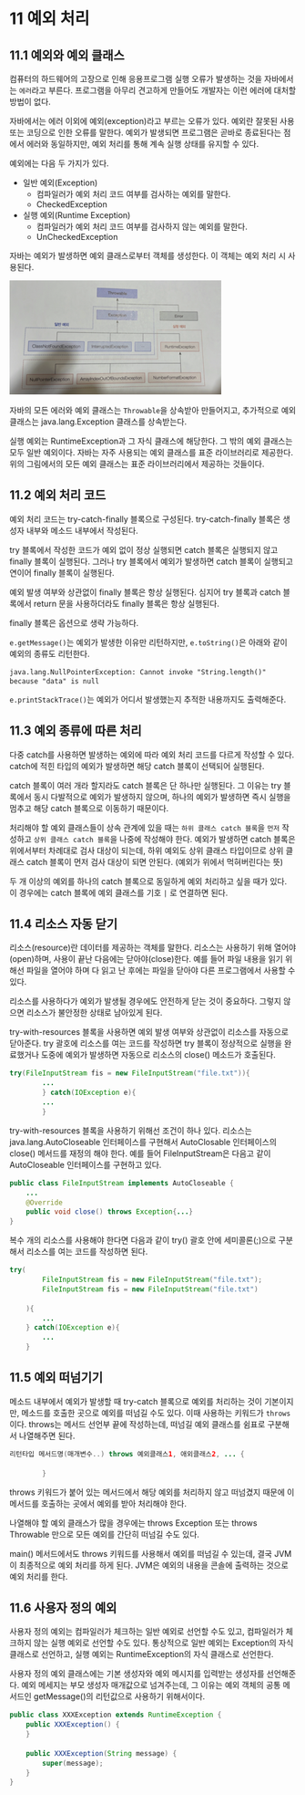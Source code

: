 # 11 예외 처리
## 11.1 예외와 예외 클래스
컴퓨터의 하드웨어의 고장으로 인해 응용프로그램 실행 오류가 발생하는 것을 자바에서는 `에러`라고 부른다. 프로그램을 아무리 견고하게 만들어도 개발자는 이런 에러에 대처할 방법이 없다.

자바에서는 에러 이외에 예외(exception)라고 부르는 오류가 있다. 예외란 잘못된 사용 또는 코딩으로 인한 오류를 말한다. 예외가 발생되면 프로그램은 곧바로 종료된다는 점에서 에러와 동일하지만, 예외 처리를 통해 계속 실행 상태를 유지할 수 있다.

예외에는 다음 두 가지가 있다.

- 일반 예외(Exception)
  - 컴파일러가 예외 처리 코드 여부를 검사하는 예외를 말한다.
  - CheckedException
- 실행 예외(Runtime Exception)
  - 컴파일러가 예외 처리 코드 여부를 검사하지 않는 예외를 말한다.
  - UnCheckedException

자바는 예외가 발생하면 예외 클래스로부터 객체를 생성한다. 이 객체는 예외 처리 시 사용된다.

![img.png](images/img_11/img.png)

자바의 모든 에러와 예외 클래스는 `Throwable`을 상속받아 만들어지고, 추가적으로 예외 클래스는 java.lang.Exception 클래스를 상속받는다.

실행 예외는 RuntimeException과 그 자식 클래스에 해당한다. 그 밖의 예외 클래스는 모두 일반 예외이다. 자바는 자주 사용되는 예외 클래스를 표준 라이브러리로 제공한다. 위의 그림에서의 모든 예외 클래스는 표준 라이브러리에서 제공하는 것들이다.

## 11.2 예외 처리 코드
예외 처리 코드는 try-catch-finally 블록으로 구성된다. try-catch-finally 블록은 생성자 내부와 메소드 내부에서 작성된다.

try 블록에서 작성한 코드가 예외 없이 정상 실행되면 catch 블록은 실행되지 않고 finally 블록이 실행된다. 그러나 try 블록에서 예외가 발생하면 catch 블록이 실행되고 연이어 finally 블록이 실행된다.

예외 발생 여부와 상관없이 finally 블록은 항상 실행된다. 심지어 try 블록과 catch 블록에서 return 문을 사용하더라도 finally 블록은 항상 실행된다.

finally 블록은 옵션으로 생략 가능하다.

`e.getMessage()`는 예외가 발생한 이유만 리턴하지만, `e.toString()`은 아래와 같이 예외의 종류도 리턴한다.
```
java.lang.NullPointerException: Cannot invoke "String.length()" because "data" is null
```

`e.printStackTrace()`는 예외가 어디서 발생했는지 추적한 내용까지도 출력해준다.

## 11.3 예외 종류에 따른 처리
다중 catch를 사용하면 발생하는 예외에 따라 예외 처리 코드를 다르게 작성할 수 있다. catch에 적힌 타입의 예외가 발생하면 해당 catch 블록이 선택되어 실행된다.

catch 블록이 여러 개라 할지라도 catch 블록은 단 하나만 실행된다. 그 이유는 try 블록에서 동시 다발적으로 예외가 발생하지 않으며, 하나의 예외가 발생하면 즉시 실행을 멈추고 해당 catch 블록으로 이동하기 때문이다.

처리해야 할 예외 클래스들이 상속 관계에 있을 때는 `하위 클래스 catch 블록`을 `먼저` 작성하고 `상위 클래스 catch 블록`을 나중에 작성해야 한다.
예외가 발생하면 catch 블록은 위에서부터 차례대로 검사 대상이 되는데, 하위 예외도 상위 클래스 타입이므로 상위 클래스 catch 블록이 먼저 검사 대상이 되면 안된다.
(예외가 위에서 먹혀버린다는 뜻)

두 개 이상의 예외를 하나의 catch 블록으로 동일하게 예외 처리하고 싶을 때가 있다. 이 경우에는 catch 블록에 예외 클래스를 기호 `|` 로 연결하면 된다.

## 11.4 리소스 자동 닫기
리소스(resource)란 데이터를 제공하는 객체를 말한다. 리소스는 사용하기 위해 열어야(open)하며, 사용이 끝난 다음에는 닫아야(close)한다. 예를 들어 파일 내용을 읽기 위해선 파일을 열어야 하며 다 읽고 난 후에는 파일을 닫아야 다른 프로그램에서 사용할 수 있다.

리소스를 사용하다가 예외가 발생될 경우에도 안전하게 닫는 것이 중요하다. 그렇지 않으면 리소스가 불안정한 상태로 남아있게 된다.

try-with-resources 블록을 사용하면 예외 발생 여부와 상관없이 리소스를 자동으로 닫아준다. try 괄호에 리소스를 여는 코드를 작성하면 try 블록이 정상적으로 실행을 완료했거나 도중에 예외가 발생하면 자동으로 리소스의 close() 메소드가 호출된다.

```java
try(FileInputStream fis = new FileInputStream("file.txt")){
        ...
        } catch(IOException e){
        ...
        }
```

try-with-resources 블록을 사용하기 위해선 조건이 하나 있다. 리소스는 java.lang.AutoCloseable 인터페이스를 구현해서 AutoClosable 인터페이스의 close() 메서드를 재정의 해야 한다. 예를 들어 FileInputStream은 다음고 같이 AutoCloseable 인터페이스를 구현하고 있다.
```java
public class FileInputStream implements AutoCloseable {
    ...
    @Override
    public void close() throws Exception{...}
}
```

복수 개의 리소스를 사용해야 한다면 다음과 같이 try() 괄호 안에 세미콜론(;)으로 구분해서 리소스를 여는 코드를 작성하면 된다.
```java
try(
        FileInputStream fis = new FileInputStream("file.txt");
        FileInputStream fis = new FileInputStream("file.txt")

    ){
        ...
    } catch(IOException e){
        ...
    }
```

## 11.5 예외 떠넘기기
메소드 내부에서 예외가 발생할 때 try-catch 블록으로 예외를 처리하는 것이 기본이지만, 메소드를 호출한 곳으로 예외를 떠넘길 수도 있다. 이때 사용하는 키워드가 `throws`이다.
throws는 메서드 선언부 끝에 작성하는데, 떠넘길 예외 클래스를 쉼표로 구분해서 나열해주면 된다.
```java
리턴타입 메서드명(매개변수..) throws 예외클래스1, 애외클래스2, ... {
    
        }
```

throws 키워드가 붙어 있는 메서드에서 해당 예외를 처리하지 않고 떠넘겼지 때문에 이 메서드를 호출하는 곳에서 예외를 받아 처리해야 한다.

나열해야 할 예외 클래스가 많을 경우에는 throws Exception 또는 throws Throwable 만으로 모든 예외를 간단히 떠넘길 수도 있다.

main() 메서드에서도 throws 키워드를 사용해서 예외를 떠넘길 수 있는데, 결국 JVM이 최종적으로 예외 처리를 하게 된다. JVM은 예외의 내용을 콘솔에 출력하는 것으로 예외 처리를 한다.

## 11.6 사용자 정의 예외
사용자 정의 예외는 컴파일러가 체크하는 일반 예외로 선언할 수도 있고, 컴파일러가 체크하지 않는 실행 예외로 선언할 수도 있다. 통상적으로 일반 예외는 Exception의 자식 클래스로 선언하고, 실행 예외는 RuntimeException의 자식 클래스로 선언한다.

사용자 정의 예외 클래스에는 기본 생성자와 예외 메시지를 입력받는 생성자를 선언해준다. 예외 메세지는 부모 생성자 매개값으로 넘겨주는데, 그 이유는 예외 객체의 공통 메서드인 getMessage()의 리턴값으로 사용하기 위해서이다.

```java
public class XXXException extends RuntimeException {
    public XXXException() {
    }

    public XXXException(String message) {
        super(message);
    }
}
```